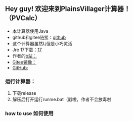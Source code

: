 ## Hey guy! 欢迎来到PlainsVillager计算器！（PVCalc）

- 本计算器使用Java
- github和gitee链接：[github](https://github.com/PlainsVillager/PlainsVillagerCalc)
- 这个计算器虽然Lj但是小巧灵活
- Jre 17下载：[17](https://bell-sw.com/pages/downloads/#/java-17-lts)
- 作者的[b站：](https://space.bilibili.com/515204296)
- [Gitee镜像：](https://gitee.com/plainsvillager/PlainsVillagerCalc)
- [GitHub:](https://github.com/PlainsVillager/PlainsVillagerCalc)

### 运行计算器：

1. 下载release
2. 解压后打开运行runme.bat（戳啦，作者不会放毒啦

### how to use 如何使用
